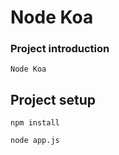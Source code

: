 # Node Koa

### Project introduction

```
Node Koa
```

## Project setup

```
npm install
```

```
node app.js
```

